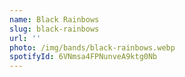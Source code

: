 ```yaml
---
name: Black Rainbows
slug: black-rainbows
url: ''
photo: /img/bands/black-rainbows.webp
spotifyId: 6VNmsa4FPNunveA9ktg0Nb
---
```

